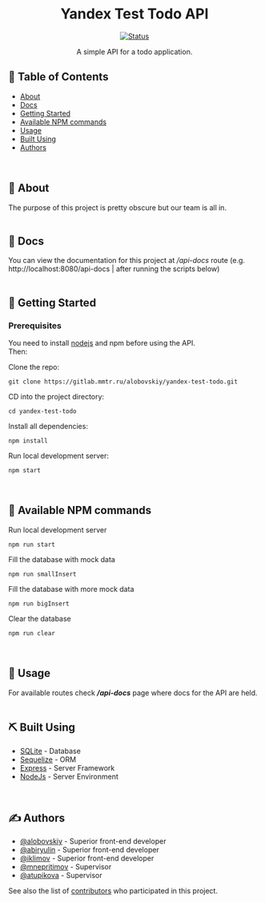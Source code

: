 <h1 align="center">Yandex Test Todo API</h1>

<div align="center">

[![Status](https://img.shields.io/badge/status-active-success.svg)]()

</div>

<p align="center">
    A simple API for a todo application.
</p>

## 📝 Table of Contents

- [About](#about)
- [Docs](#docs)
- [Getting Started](#getting_started)
- [Available NPM commands](#commands)
- [Usage](#usage)
- [Built Using](#built_using)
- [Authors](#authors)

<br>

## 🧐 About <a name = "about"></a>

The purpose of this project is pretty obscure but our team is all in.
<br>
<br>

## 🧾 Docs <a name = "docs"></a>

You can view the documentation for this project at <em>/api-docs</em> route 
(e.g. http://localhost:8080/api-docs | after running the scripts below)
<br>
<br>

## 🏁 Getting Started <a name = "getting_started"></a>

### Prerequisites

You need to install <a href="https://nodejs.org/en/">nodejs</a> and npm before using the API.
<br>
Then:

Clone the repo:

```
git clone https://gitlab.mmtr.ru/alobovskiy/yandex-test-todo.git
```

CD into the project directory:

```
cd yandex-test-todo
```

Install all dependencies:

```
npm install
```

Run local development server:

```
npm start
```

<br>

## 🔧 Available NPM commands <a name = "commands"></a>
Run local development server

```
npm run start
```

Fill the database with mock data

```
npm run smallInsert
```

Fill the database with more mock data

```
npm run bigInsert
```

Clear the database

```
npm run clear
```

<br>

## 🎈 Usage <a name="usage"></a>

For available routes check <em><strong>/api-docs</strong></em> page where docs for the API are held.
<br>
<br>

## ⛏️ Built Using <a name = "built_using"></a>

- [SQLite](https://sqlite.org/) - Database
- [Sequelize](https://sequelize.org/) - ORM
- [Express](https://expressjs.com/) - Server Framework
- [NodeJs](https://nodejs.org/en/) - Server Environment

<br>

## ✍️ Authors <a name = "authors"></a>

- [@alobovskiy](https://gitlab.mmtr.ru/alobovskiy) - Superior front-end developer
- [@abiryulin](https://gitlab.mmtr.ru/abiryulin) - Superior front-end developer
- [@iklimov](https://gitlab.mmtr.ru/iklimov) - Superior front-end developer
- [@mnepritimov](https://gitlab.mmtr.ru/mnepritimov) - Supervisor
- [@atupikova](https://gitlab.mmtr.ru/atupikova) - Supervisor

See also the list of [contributors](https://gitlab.mmtr.ru/alobovskiy/yandex-test-todo/-/project_members) who participated in this project.